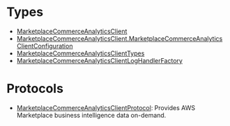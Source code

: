 # Types

  - [MarketplaceCommerceAnalyticsClient](/aws-sdk-swift/reference/0.x/AWSMarketplaceCommerceAnalytics/MarketplaceCommerceAnalyticsClient)
  - [MarketplaceCommerceAnalyticsClient.MarketplaceCommerceAnalyticsClientConfiguration](/aws-sdk-swift/reference/0.x/AWSMarketplaceCommerceAnalytics/MarketplaceCommerceAnalyticsClient_MarketplaceCommerceAnalyticsClientConfiguration)
  - [MarketplaceCommerceAnalyticsClientTypes](/aws-sdk-swift/reference/0.x/AWSMarketplaceCommerceAnalytics/MarketplaceCommerceAnalyticsClientTypes)
  - [MarketplaceCommerceAnalyticsClientLogHandlerFactory](/aws-sdk-swift/reference/0.x/AWSMarketplaceCommerceAnalytics/MarketplaceCommerceAnalyticsClientLogHandlerFactory)

# Protocols

  - [MarketplaceCommerceAnalyticsClientProtocol](/aws-sdk-swift/reference/0.x/AWSMarketplaceCommerceAnalytics/MarketplaceCommerceAnalyticsClientProtocol):
    Provides AWS Marketplace business intelligence data on-demand.
